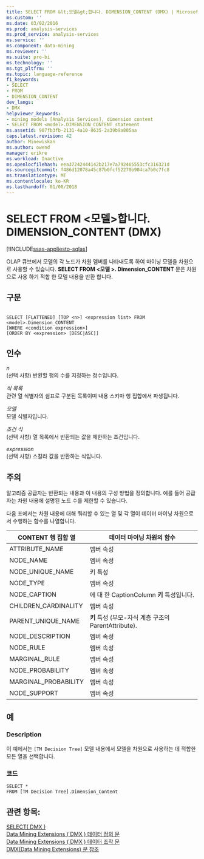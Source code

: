 ```yaml
---
title: SELECT FROM &lt;모델&gt;합니다. DIMENSION_CONTENT (DMX) | Microsoft Docs
ms.custom: ''
ms.date: 03/02/2016
ms.prod: analysis-services
ms.prod_service: analysis-services
ms.service: ''
ms.component: data-mining
ms.reviewer: ''
ms.suite: pro-bi
ms.technology: ''
ms.tgt_pltfrm: ''
ms.topic: language-reference
f1_keywords:
- SELECT
- FROM
- DIMENSION_CONTENT
dev_langs:
- DMX
helpviewer_keywords:
- mining models [Analysis Services], dimension content
- SELECT FROM <model>.DIMENSION_CONTENT statement
ms.assetid: 907fb3fb-2131-4a10-8635-2a39b9a805aa
caps.latest.revision: 42
author: Minewiskan
ms.author: owend
manager: erikre
ms.workload: Inactive
ms.openlocfilehash: eea37242444142b217e7a792465553cfc316321d
ms.sourcegitcommit: f486d12078a45c87b0fcf52270b904ca7b0c7fc8
ms.translationtype: MT
ms.contentlocale: ko-KR
ms.lasthandoff: 01/08/2018
---
```

# <a name="select-from-ltmodelgtdimensioncontent-dmx"></a>SELECT FROM &lt;모델&gt;합니다. DIMENSION_CONTENT (DMX)
[!INCLUDE[ssas-appliesto-sqlas](../includes/ssas-appliesto-sqlas.md)]

  OLAP 큐브에서 모델의 각 노드가 차원 멤버를 나타내도록 하여 마이닝 모델을 차원으로 사용할 수 있습니다. **SELECT FROM \<모델 >. Dimension_CONTENT** 문은 차원으로 사용 하기 적합 한 모델 내용을 반환 합니다.  
  
## <a name="syntax"></a>구문  
  
```  
  
SELECT [FLATTENED] [TOP <n>] <expression list> FROM <model>.Dimension_CONTENT   
[WHERE <condition expression>]  
[ORDER BY <expression> [DESC|ASC]]  
```  
  
## <a name="arguments"></a>인수  
 *n*  
 (선택 사항) 반환할 행의 수를 지정하는 정수입니다.  
  
 *식 목록*  
 관련 열 식별자의 쉼표로 구분된 목록이며 내용 스키마 행 집합에서 파생됩니다.  
  
 *모델*  
 모델 식별자입니다.  
  
 *조건 식*  
 (선택 사항) 열 목록에서 반환되는 값을 제한하는 조건입니다.  
  
 *expression*  
 (선택 사항) 스칼라 값을 반환하는 식입니다.  
  
## <a name="remarks"></a>주의  
 알고리즘 공급자는 반환되는 내용과 이 내용의 구성 방법을 정의합니다. 예를 들어 공급자는 차원 내용에 설명된 노드 수를 제한할 수 있습니다.  
  
 다음 표에서는 차원 내용에 대해 쿼리할 수 있는 열 및 각 열이 데이터 마이닝 차원으로서 수행하는 함수를 나열합니다.  
  
|CONTENT 행 집합 열|데이터 마이닝 차원의 함수|  
|---------------------------|---------------------------------------|  
|ATTRIBUTE_NAME|멤버 속성|  
|NODE_NAME|멤버 속성|  
|NODE_UNIQUE_NAME|키 특성|  
|NODE_TYPE|멤버 속성|  
|NODE_CAPTION|에 대 한 CaptionColumn **키** 특성입니다.|  
|CHILDREN_CARDINALITY|멤버 속성|  
|PARENT_UNIQUE_NAME|**키** 특성 (부모-자식 계층 구조의 ParentAttribute).|  
|NODE_DESCRIPTION|멤버 속성|  
|NODE_RULE|멤버 속성|  
|MARGINAL_RULE|멤버 속성|  
|NODE_PROBABILITY|멤버 속성|  
|MARGINAL_PROBABILITY|멤버 속성|  
|NODE_SUPPORT|멤버 속성|  
  
## <a name="examples"></a>예  
  
### <a name="description"></a>Description  
 이 예에서는 `[TM Decision Tree]` 모델 내용에서 모델을 차원으로 사용하는 데 적합한 모든 열을 선택합니다.  
  
### <a name="code"></a>코드  
  
```  
SELECT *   
FROM [TM Decision Tree].Dimension_Content  
```  
  
## <a name="see-also"></a>관련 항목:  
 [SELECT&#40; DMX &#41;](../dmx/select-dmx.md)   
 [Data Mining Extensions &#40; DMX &#41; 데이터 정의 문](../dmx/dmx-statements-data-definition.md)   
 [Data Mining Extensions &#40; DMX &#41; 데이터 조작 문](../dmx/dmx-statements-data-manipulation.md)   
 [DMX&#40;Data Mining Extensions&#41; 문 참조](../dmx/data-mining-extensions-dmx-statements.md)  
  
  
